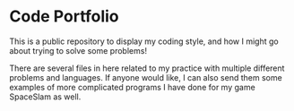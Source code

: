 # Code Portfolio
This is a public repository to display my coding style, and how I might go about trying to solve some problems!

There are several files in here related to my practice with multiple different problems and languages. If anyone would like, I can also send them some examples of more complicated programs I have done for my game SpaceSlam as well.
